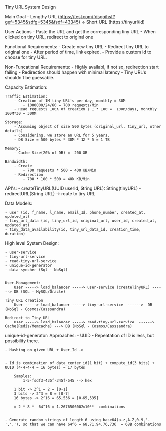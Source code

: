 Tiny URL System Design

Main Goal 
    - Lengthy URL (https://test.com/fdsgoihsf?gef=5345&sdfg=5345&fsdf=43345) -> Short URL (https://tinyurl/id) 

User Actions
    - Paste the URL and get the corresponding tiny URL
    - When clicked on tiny URL, redirect to original one
    

Functional Requirements:
    - Create new tiny URL
    - Redirect tiny URL to original one
    - After period of time, link expired. 
    - Provide a custom id to choose for tiny URL.

Non-Funcational Requirements:
    - Highly availabl, if not so, redirection start failing
    - Redirection should happen with minimal latency
    - Tiny URL's shouldn't be guessable.
    
Capacity Estimation:

    Traffic Estimation:
        - Creation of 1M tiny URL's per day, monthly = 30M 
            - 1000000/24/60 = 700 requests/Min
        - Read requests 100X of creation ( 1 * 100 =  100M/day), monthly 100M*30 = 300M 

    Storage:
        - Assuming object of size 500 bytes (original_url, tiny_url, other details)
        - Considering, we store an URL for 5 years.
        - DB Size = 500 bytes * 30M * 12 * 5 = 1 TB

    Memory:
        - Cache Size(20% of DB) =  200 GB
    
    Bandwidth:  
        - Create
            - 700 requests * 500 = 400 KB/Min
        - Redirection
            - 700 * 100 * 500 = 40k KB/Min


API's:
    - createTinyURL(UUID userId, String URL): String(tinyURL)
    - redirectURL(String URL) -> route to tiny URL


Data Models:

    - user (id, f_name, l_name, email_Id, phone_number, created_at, updated_at)
    - tiny_url_data (id, tiny_url_id, original_url, user_id, created_at, updated_at) 
    - tiny_data_availability(id, tiny_url_data_id, creation_time, duration)


High level System Design:

    - user-service
    - tiny-url-service
    - read-tiny-url-service
    - unique-id-generator
    - data-syncher (Sql - NoSql)


    User-Management:
        User -----> load_balancer -----> user-service (createTinyURL) ------> DB (SQL - MySQL/Oracle)

    Tiny URL creation
        User -----> load_balancer -----> tiny-url-service  ------>  DB (NoSql - Cosmos/Casssandra)

    Redirect to Tiny URL
        User -----> load_balancer -----> read-tiny-url-service  ------> Cache(Redis/Memcache) ---> DB (NoSql - Cosmos/Casssandra)

unique-id-generator:
    Approaches:
    - UUID - Repeatation of ID is less, but possibility there.

    - Hashing on given URL + User_Id ->
 

    - Id is combination of data_center_id(1 bit) + compute_id(3 bits) + UUID (4-4-4-4 = 16 bytes) = 17 bytes
        
        Samples:
            1-5-fsdf3-435f-345f-545 --> hex

        1 bit -> Z^1 = 2 = [0-1]
        3 bits -> 2^3 = 8 = [0-7]
        16 bytes -> 2^16 = 65,536 = [0-65,535]

        = 2 * 8 *  64^16 = 1.2676506002×10³⁰  combinations


    - Generate random strings of length 6 using base64(a-z,A-Z,0-9,'-','.'), so that we can have 64^6 = 68,71,94,76,736  = 68B combinations



 

